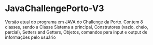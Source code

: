 # JavaChallengePorto-V3
Versão atual do programa em JAVA do Challenge da Porto. Contem 8 classes, sendo a Classe Sistema a principal, Construtores (vazio, cheio, parcial), Setters and Getters,  Objetos, comandos para input e output de informações pelo usuário
